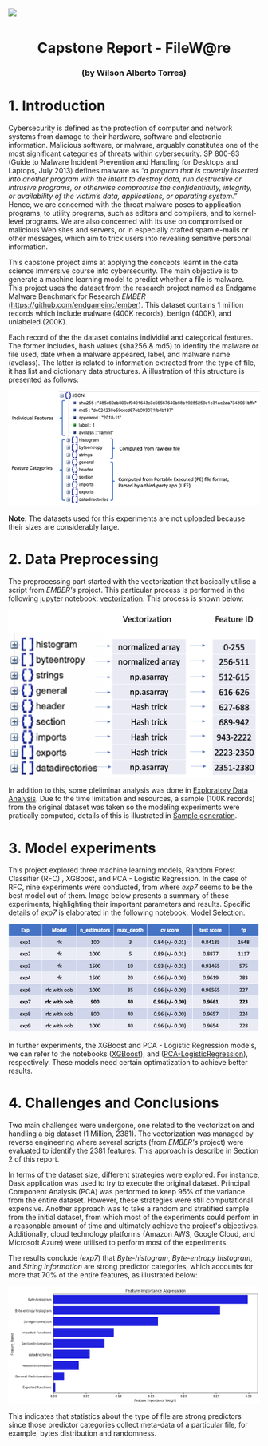 # ![](https://ga-dash.s3.amazonaws.com/production/assets/logo-9f88ae6c9c3871690e33280fcf557f33.png)
<h1><center>Capstone Report - FileW@re</center></h1> <h3><center>(by Wilson Alberto Torres)</center></h3>

# 1. Introduction

Cybersecurity is defined as the protection of computer and network systems from damage to their hardware, software and electronic information. Malicious software, or malware, arguably constitutes one of the most significant categories of threats within cybersecurity. SP 800-83 (Guide to Malware Incident Prevention and Handling for Desktops and Laptops, July 2013) defines malware as *“a program that is covertly inserted into another program with the intent to destroy data, run destructive or intrusive programs, or otherwise compromise the confidentiality, integrity, or availability of the victim’s data, applications, or operating system.”* Hence, we are concerned with the threat malware poses to application programs, to utility programs, such as editors and compilers, and to kernel-level programs. We are also concerned with its use on compromised or malicious Web sites and servers, or in especially crafted spam e-mails or other messages, which aim to trick users into revealing sensitive personal information.

This capstone project aims at applying the concepts learnt in the data science immersive course into cybersecurity. The main objective is to generate a machine learning model to predict whether a file is malware. This project uses the dataset from the research project named as Endgame Malware Benchmark for Research *EMBER* (https://github.com/endgameinc/ember). This dataset contains 1 million records which include malware (400K records), benign (400K), and unlabeled (200K). 

Each record of the the dataset contains individial and categorical features. The former includes, hash values (sha256 & md5) to idenfity the malware or file used, date when a malware appeared, label, and malware name (avclass). The latter is related to information extracted from the type of file, it has list and dictionary data structures. A illustration of this structure is presented as follows:

![image.png](./img/image1.png)

**Note**: The datasets used for this experiments are not uploaded because their sizes are considerably large.

# 2. Data Preprocessing

The preprocessing part started with the vectorization that basically utilise a script from *EMBER's* project. This particular process is performed in the following jupyter notebook: [vectorization](./1.Vectorization.ipynb). This process is shown below:

![image.png](./img/image2.png)

In addition to this, some pleliminar analysis was done in [Exploratory Data Analysis](./2.EDA-Visuals.ipynb). Due to the time limitation and resources, a sample (100K records) from the original dataset was taken so the modeling experiments were pratically computed, details of this is illustrated in [Sample generation](./3.exp-gen-sampl.ipynb).

# 3. Model experiments

This project explored three machine learning models, Random Forest Classifier (RFC) , XGBoost, and PCA - Logistic Regression. In the case of RFC, nine experiments were conducted, from where *exp7* seems to be the best model out of them. Image below presents a summary of these experiments, highlighting their important parameters and results. Specific details of *exp7* is elaborated in the following notebook: [Model Selection](./4.exp-model7-rfc.ipynb).

![image.png](./img/image3.png)

In further experiments, the XGBoost and PCA - Logistic Regression models, we can refer to the notebooks ([XGBoost](./6.exp-xgboost-1.ipynb)), and  ([PCA-LogisticRegression](./5.exp-PCA-LogRegression.ipynb)), respectively. These models need certain optimatization to achieve better results.

# 4. Challenges and Conclusions

Two main challenges were undergone, one related to the vectorization and handling a big dataset (1 Million, 2381). The vectorization was managed by reverse engineering where several scripts (from *EMBER's* project) were evaluated to identify the 2381 features. This approach is describe in Section 2 of this report.

In terms of the dataset size, different strategies were explored. For instance, Dask application was used to try to execute the original dataset. Principal Component Analysis (PCA) was performed to keep 95% of the variance from the entire dataset. However, these strategies were still computational expensive. Another approach was to take a random and stratified sample from the initial dataset, from which most of the experiments could perfom in a reasonable amount of time and ultimately achieve the project's objectives. Additionally, cloud technology platforms (Amazon AWS, Google Cloud, and Microsoft Azure) were utilised to perform most of the experiments.

The results conclude (*exp7*) that *Byte-histogram*, *Byte-entropy histogram*, and *String information* are strong predictor categories, which accounts for more that 70% of the entire features, as illustrated below:

![image.png](./img/image4.png)

This indicates that statistics about the type of file are strong predictors since those predictor categories collect meta-data of a particular file, for example, bytes distribution and randomness.
